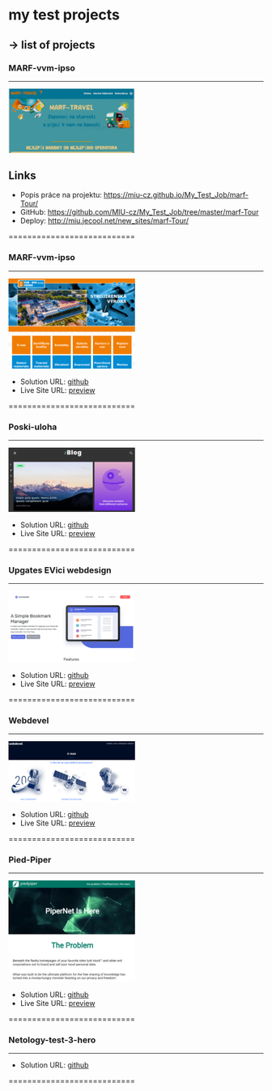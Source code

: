 # my test projects

## -> list of projects  

### MARF-vvm-ipso

---

<img src="marf-Tour\docs\main.png" alt="screen-shot" width="250" >

## Links

- Popis práce na projektu: <https://miu-cz.github.io/My_Test_Job/marf-Tour/>
- GitHub: <https://github.com/MIU-cz/My_Test_Job/tree/master/marf-Tour>
- Deploy: <http://miu.jecool.net/new_sites/marf-Tour/>

===========================

### MARF-vvm-ipso

---

<img src="MARF-vvm-ipso\img\Screenshot.png" alt="screen-shot" width="250" >

- Solution URL: [github](https://github.com/MIU-cz/My_Test_Job/tree/master/MARF-vvm-ipso)
- Live Site URL: [preview](https://miu-cz.github.io/My_Test_Job/MARF-vvm-ipso/)

===========================

### Poski-uloha

---

<img src="Poski-uloha\images\Screenshot.png" alt="screen-shot" width="250" >

- Solution URL: [github](https://github.com/MIU-cz/My_Test_Job/tree/master/Poski-uloha)
- Live Site URL: [preview](https://miu-cz.github.io/My_Test_Job/Poski-uloha/)

===========================

### Upgates EVici webdesign

---

<img src="upgates\images\Screenshot.png" alt="screen-shot" width="250" >

- Solution URL: [github](https://github.com/MIU-cz/My_Test_Job/tree/master/upgates)
- Live Site URL: [preview](https://miu-cz.github.io/My_Test_Job/upgates/)

===========================

### Webdevel

---

<img src="webdevel\images\Screenshot.png" alt="screen-shot" width="250" >

- Solution URL: [github](https://github.com/MIU-cz/My_Test_Job/tree/master/webdevel)
- Live Site URL: [preview](http://miu.jecool.net/new_sites/webdevel/index.php)

===========================

### Pied-Piper

---

<img src="pied-piper\img\Screenshot.png" alt="screen-shot" width="250" >

- Solution URL: [github](https://github.com/MIU-cz/My_Test_Job/tree/master/pied-piper)
- Live Site URL: [preview](https://miu-cz.github.io/My_Test_Job/pied-piper/)

===========================

### Netology-test-3-hero

---

<!-- <img src="-" alt=" - screen-shot" width="250" > -->

- Solution URL: [github](https://github.com/MIU-cz/My_Test_Job/tree/master/Netology-test-3-hero)
<!-- - Live Site URL: [preview](https://miu-cz.github.io/My_Test_Job/Netology-test-3-hero/) -->

===========================
